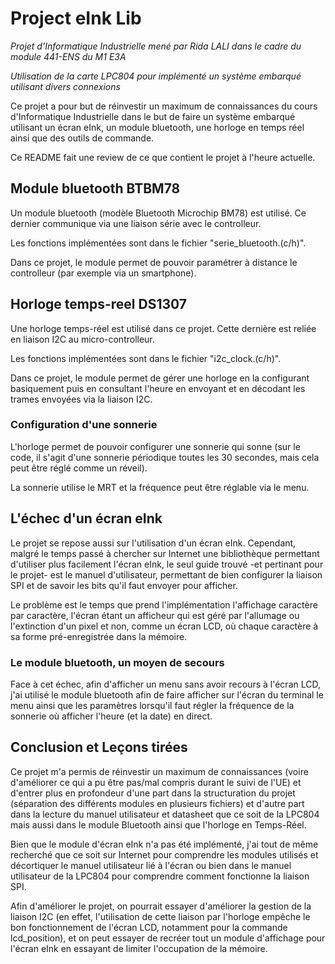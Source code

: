 # Project eInk Lib
*Projet d'Informatique Industrielle mené par Rida LALI dans le cadre du module 441-ENS du M1 E3A*

*Utilisation de la carte LPC804 pour implémenté un système embarqué utilisant divers connexions*

Ce projet a pour but de réinvestir un maximum de connaissances du cours d'Informatique Industrielle dans le but de faire un système embarqué utilisant un écran eInk, un module bluetooth, une horloge en temps réel ainsi que des outils de commande.

Ce README fait une review de ce que contient le projet à l'heure actuelle.

## Module bluetooth BTBM78

Un module bluetooth (modèle Bluetooth Microchip BM78) est utilisé. Ce dernier communique via une liaison série avec le controlleur.

Les fonctions implémentées sont dans le fichier "serie_bluetooth.(c/h)". 

Dans ce projet, le module permet de pouvoir paramétrer à distance le controlleur (par exemple via un smartphone).

## Horloge temps-reel DS1307

Une horloge temps-réel est utilisé dans ce projet. Cette dernière est reliée en liaison I2C au micro-controlleur.

Les fonctions implémentées sont dans le fichier "i2c_clock.(c/h)".

Dans ce projet, le module permet de gérer une horloge en la configurant basiquement puis en consultant l'heure en envoyant et en décodant les trames envoyées via la liaison I2C.

### Configuration d'une sonnerie

L'horloge permet de pouvoir configurer une sonnerie qui sonne (sur le code, il s'agit d'une sonnerie périodique toutes les 30 secondes, mais cela peut être réglé comme un réveil).

La sonnerie utilise le MRT et la fréquence peut être réglable via le menu.

## L'échec d'un écran eInk

Le projet se repose aussi sur l'utilisation d'un écran eInk. Cependant, malgré le temps passé à chercher sur Internet une bibliothèque permettant d'utiliser plus facilement l'écran eInk, le seul guide trouvé -et pertinant pour le projet- est le manuel d'utilisateur, permettant de bien configurer la liaison SPI et de savoir les bits qu'il faut envoyer pour afficher.

Le problème est le temps que prend l'implémentation l'affichage caractère par caractère, l'écran étant un afficheur qui est géré par l'allumage ou l'extinction d'un pixel et non, comme un écran LCD, où chaque caractère à sa forme pré-enregistrée dans la mémoire.

### Le module bluetooth, un moyen de secours

Face à cet échec, afin d'afficher un menu sans avoir recours à l'écran LCD, j'ai utilisé le module bluetooth afin de faire afficher sur l'écran du terminal le menu ainsi que les paramètres lorsqu'il faut régler la fréquence de la sonnerie où afficher l'heure (et la date) en direct.

## Conclusion et Leçons tirées

Ce projet m'a permis de réinvestir un maximum de connaissances (voire d'améliorer ce qui a pu être pas/mal compris durant le suivi de l'UE) et d'entrer plus en profondeur d'une part dans la structuration du projet (séparation des différents modules en plusieurs fichiers) et d'autre part dans la lecture du manuel utilisateur et datasheet que ce soit de la LPC804 mais aussi dans le module Bluetooth ainsi que l'horloge en Temps-Réel.
 
Bien que le module d'écran eInk n'a pas été implémenté, j'ai tout de même recherché que ce soit sur Internet pour comprendre les modules utilisés et décortiquer le manuel utilisateur lié à l'écran ou bien dans le manuel utilisateur de la LPC804 pour comprendre comment fonctionne la liaison SPI.

Afin d'améliorer le projet, on pourrait essayer d'améliorer la gestion de la liaison I2C (en effet, l'utilisation de cette liaison par l'horloge empêche le bon fonctionnement de l'écran LCD, notamment pour la commande lcd_position), et on peut essayer de recréer tout un module d'affichage pour l'écran eInk en essayant de limiter l'occupation de la mémoire.
